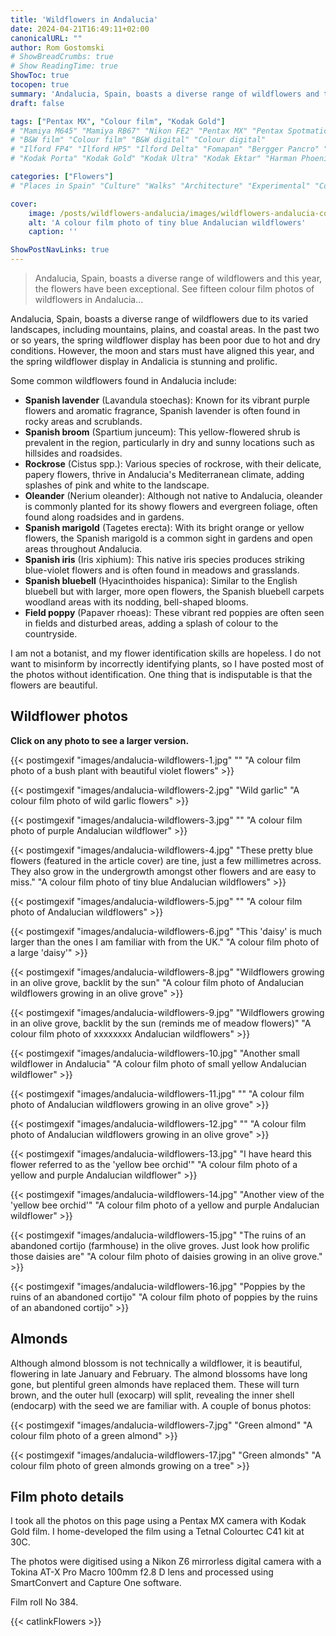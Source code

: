 ```yaml
---
title: 'Wildflowers in Andalucia'
date: 2024-04-21T16:49:11+02:00
canonicalURL: ""
author: Rom Gostomski
# ShowBreadCrumbs: true
# Show ReadingTime: true
ShowToc: true
tocopen: true
summary: 'Andalucia, Spain, boasts a diverse range of wildflowers and this year, the flowers have been exceptional because of the rain several weeks ago. See fifteen colour film photos of wildflowers in Andalucia...' # The summary appears as the Google description and also on the posts list page. If you also want it to appear on the page, use description instead of summary.
draft: false

tags: ["Pentax MX", "Colour film", "Kodak Gold"]
# "Mamiya M645" "Mamiya RB67" "Nikon FE2" "Pentax MX" "Pentax Spotmatic" "Pinhole" "Horseman VH-R" "Zeis Ikon Ikoflex" "Zeiss Super Ikonta"
# "B&W film" "Colour film" "B&W digital" "Colour digital"
# "Ilford FP4" "Ilford HP5" "Ilford Delta" "Fomapan" "Bergger Pancro" "Rollei RPX" "Kentmere"
# "Kodak Porta" "Kodak Gold" "Kodak Ultra" "Kodak Ektar" "Harman Phoenix"

categories: ["Flowers"]
# "Places in Spain" "Culture" "Walks" "Architecture" "Experimental" "Cortijo" "Via Verde" "White village"

cover:
    image: /posts/wildflowers-andalucia/images/wildflowers-andalucia-cover.jpg
    alt: 'A colour film photo of tiny blue Andalucian wildflowers'
    caption: ''

ShowPostNavLinks: true
---
```

> Andalucia, Spain, boasts a diverse range of wildflowers and this year, the flowers have been exceptional. See fifteen colour film photos of wildflowers in Andalucia...

Andalucia, Spain, boasts a diverse range of wildflowers due to its varied landscapes, including mountains, plains, and coastal areas. In the past two or so years, the spring wildflower display has been poor due to hot and dry conditions. However, the moon and stars must have aligned this year, and the spring wildflower display in Andalicia is stunning and prolific.

Some common wildflowers found in Andalucia include:

- **Spanish lavender** (Lavandula stoechas): Known for its vibrant purple flowers and aromatic fragrance, Spanish lavender is often found in rocky areas and scrublands.
- **Spanish broom** (Spartium junceum): This yellow-flowered shrub is prevalent in the region, particularly in dry and sunny locations such as hillsides and roadsides.
- **Rockrose** (Cistus spp.): Various species of rockrose, with their delicate, papery flowers, thrive in Andalucia's Mediterranean climate, adding splashes of pink and white to the landscape.
- **Oleander** (Nerium oleander): Although not native to Andalucia, oleander is commonly planted for its showy flowers and evergreen foliage, often found along roadsides and in gardens.
- **Spanish marigold** (Tagetes erecta): With its bright orange or yellow flowers, the Spanish marigold is a common sight in gardens and open areas throughout Andalucia.
- **Spanish iris** (Iris xiphium): This native iris species produces striking blue-violet flowers and is often found in meadows and grasslands.
- **Spanish bluebell** (Hyacinthoides hispanica): Similar to the English bluebell but with larger, more open flowers, the Spanish bluebell carpets woodland areas with its nodding, bell-shaped blooms.
- **Field poppy** (Papaver rhoeas): These vibrant red poppies are often seen in fields and disturbed areas, adding a splash of colour to the countryside.

I am not a botanist, and my flower identification skills are hopeless. I do not want to misinform by incorrectly identifying plants, so I have posted most of the photos without identification. One thing that is indisputable is that the flowers are beautiful.

## Wildflower photos

**Click on any photo to see a larger version.**

{{< postimgexif "images/andalucia-wildflowers-1.jpg" 
"" 
"A colour film photo of a bush plant with beautiful violet flowers" >}}

{{< postimgexif "images/andalucia-wildflowers-2.jpg" 
"Wild garlic" 
"A colour film photo of wild garlic flowers" >}}

{{< postimgexif "images/andalucia-wildflowers-3.jpg" 
"" 
"A colour film photo of purple Andalucian wildflower" >}}

{{< postimgexif "images/andalucia-wildflowers-4.jpg" 
"These pretty blue flowers (featured in the article cover) are tine, just a few millimetres across. They also grow in the undergrowth amongst other flowers and are easy to miss." 
"A colour film photo of tiny blue Andalucian wildflowers" >}}

{{< postimgexif "images/andalucia-wildflowers-5.jpg" 
"" 
"A colour film photo of Andalucian wildflowers" >}}

{{< postimgexif "images/andalucia-wildflowers-6.jpg" 
"This 'daisy' is much larger than the ones I am familiar with from the UK." 
"A colour film photo of a large 'daisy'" >}}

{{< postimgexif "images/andalucia-wildflowers-8.jpg" 
"Wildflowers growing in an olive grove, backlit by the sun" 
"A colour film photo of Andalucian wildflowers growing in an olive grove" >}}

{{< postimgexif "images/andalucia-wildflowers-9.jpg" 
"Wildflowers growing in an olive grove, backlit by the sun (reminds me of  meadow flowers)" 
"A colour film photo of xxxxxxxx Andalucian wildflowers" >}}

{{< postimgexif "images/andalucia-wildflowers-10.jpg" 
"Another small wildflower in Andalucia" 
"A colour film photo of small yellow Andalucian wildflower" >}}

{{< postimgexif "images/andalucia-wildflowers-11.jpg" 
"" 
"A colour film photo of Andalucian wildflowers growing in an olive grove" >}}

{{< postimgexif "images/andalucia-wildflowers-12.jpg" 
"" 
"A colour film photo of Andalucian wildflowers growing in an olive grove" >}}

{{< postimgexif "images/andalucia-wildflowers-13.jpg" 
"I have heard this flower referred to as the 'yellow bee orchid'" 
"A colour film photo of a yellow and purple Andalucian wildflower" >}}

{{< postimgexif "images/andalucia-wildflowers-14.jpg" 
"Another view of the 'yellow bee orchid'" 
"A colour film photo of a yellow and purple Andalucian wildflower" >}}

{{< postimgexif "images/andalucia-wildflowers-15.jpg" 
"The ruins of an abandoned cortijo (farmhouse) in the olive groves. Just look how prolific those daisies are" 
"A colour film photo of daisies growing in an olive grove." >}}

{{< postimgexif "images/andalucia-wildflowers-16.jpg" 
"Poppies by the ruins of an abandoned cortijo" 
"A colour film photo of poppies by the ruins of an abandoned cortijo" >}}

## Almonds

Although almond blossom is not technically a wildflower, it is beautiful, flowering in late January and February. The almond blossoms have long gone, but plentiful green almonds have replaced them. These will turn brown, and the outer hull (exocarp) will split, revealing the inner shell (endocarp) with the seed we are familiar with. A couple of bonus photos:

{{< postimgexif "images/andalucia-wildflowers-7.jpg" 
"Green almond" 
"A colour film photo of a green almond" >}}

{{< postimgexif "images/andalucia-wildflowers-17.jpg" 
"Green almonds" 
"A colour film photo of green almonds growing on a tree" >}}

## Film photo details

I took all the photos on this page using a Pentax MX camera with Kodak Gold film. I home-developed the film using a Tetnal Colourtec C41 kit at 30C.

The photos were digitised using a Nikon Z6 mirrorless digital camera with a Tokina AT-X Pro Macro 100mm f2.8 D lens and processed using SmartConvert and Capture One software.

Film roll No 384.

{{< catlinkFlowers >}}
